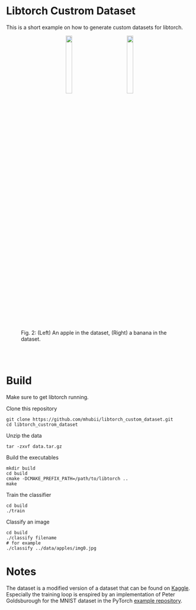 # Libtorch Custrom Dataset
This is a short example on how to generate custom datasets for libtorch. 
<br>
<figure>
  <p align="center"><img src="img/apples/img0.jpg" width="20%" height="20%" hspace="40"><img src="img/bananas/img0.jpg"      width="20%" height="20%" hspace="40"></p>
  <figcaption>Fig. 2: (Left) An apple in the dataset, (Right) a banana in the dataset.</figcaption>
</figure>
<br><br>

# Build
Make sure to get libtorch running.

Clone this repository
```shell
git clone https://github.com/mhubii/libtorch_custom_dataset.git
cd libtorch_custrom_dataset
```
Unzip the data
```shell
tar -zxvf data.tar.gz
```
Build the executables
```shell
mkdir build
cd build
cmake -DCMAKE_PREFIX_PATH=/path/to/libtorch ..
make
```
Train the classifier
```shell
cd build
./train
```
Classify an image
```shell
cd build
./classify filename
# for example
./classify ../data/apples/img0.jpg
```

# Notes
The dataset is a modified version of a dataset that can be found on [Kaggle](https://www.kaggle.com/sriramr/apples-bananas-oranges).
Especially the training loop is enspired by an implementation of Peter Goldsburough for the MNIST dataset in the PyTorch [example repository](https://github.com/pytorch/examples/tree/master/cpp/mnist).
